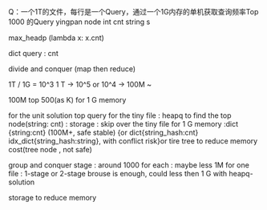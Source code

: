 Q：一个1T的文件，每行是一个Query，通过一个1G内存的单机获取查询频率Top 1000 的Query
yingpan
node 
int cnt
string s

max_headp (lambda x: x.cnt)




dict 
query : cnt 


divide and conquer (map then reduce)

1T / 1G = 10^3
1 T -> 10^5 or 10^4 -> 100M ~
 
100M top 500(as K) for 1 G memory


for the unit solution top query for the tiny file 
: heapq to find the top node(string: cnt)
: storage : skip over the tiny file for 1 G memory :dict {string:cnt} (100M+, safe stable)  {or dict{string_hash:cnt} idx_dict{string_hash:string}, with conflict risk}or tire tree to reduce memory cost(tree node , not safe)

group and conquer stage
: around 1000 for each : maybe less 1M for one file
: 1-stage or 2-stage brouse is enough, could less then 1 G with heapq-solution

storage to reduce memory